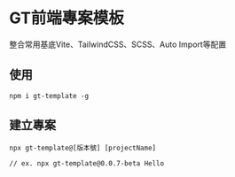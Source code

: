 # GT前端專案模板

整合常用基底Vite、TailwindCSS、SCSS、Auto Import等配置

## 使用
```shell=
npm i gt-template -g
```

## 建立專案
```shell=
npx gt-template@[版本號] [projectName]

// ex. npx gt-template@0.0.7-beta Hello

```